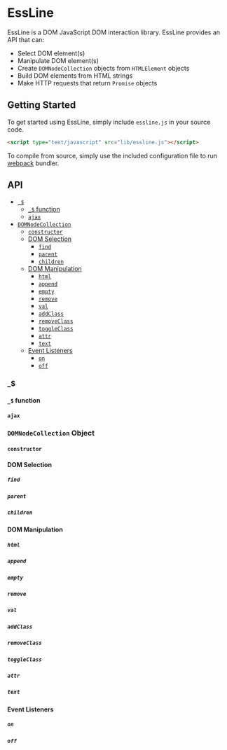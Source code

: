 # EssLine

EssLine is a DOM JavaScript DOM interaction library. EssLine provides an API that can:
  * Select DOM element(s)
  * Manipulate DOM element(s)
  * Create `DOMNodeCollection` objects from `HTMLElement` objects
  * Build DOM elements from HTML strings
  * Make HTTP requests that return `Promise` objects

## Getting Started

To get started using EssLine, simply include `essline.js` in your source code.

```HTML
<script type="text/javascript" src="lib/essline.js"></script>
```

To compile from source, simply use the included configuration file to run [webpack](https://webpack.js.org/) bundler.

## API
  * [`_$`](#_$)
    * [`_$` function](#_$-function)
    * [`ajax`](#ajax)
  * [`DOMNodeCollection`](#domnodecollection-object)
    * [`constructor`](#constructor)
    * [DOM Selection](#dom-selection)
        * [`find`](#find)
        * [`parent`](#parent)
        * [`children`](#children)
    * [DOM Manipulation](#dom-manipulation)
        * [`html`](#html)
        * [`append`](#append)
        * [`empty`](#empty)
        * [`remove`](#remove)
        * [`val`](#val)
        * [`addClass`](#addclass)
        * [`removeClass`](#removeclass)
        * [`toggleClass`](#toggleclass)
        * [`attr`](#attr)
        * [`text`](#text)
    * [Event Listeners](#event-listeners)
        * [`on`](#on)
        * [`off`](#off)

### _$

#### `_$` function

#### `ajax`

### `DOMNodeCollection` Object

#### `constructor`

#### DOM Selection

##### `find`

##### `parent`

##### `children`

#### DOM Manipulation

##### `html`

##### `append`

##### `empty`

##### `remove`

##### `val`

##### `addClass`

##### `removeClass`

##### `toggleClass`

##### `attr`

##### `text`

#### Event Listeners

##### `on`

##### `off`
